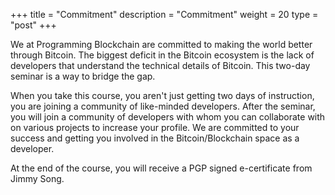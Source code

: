 +++
title = "Commitment"
description = "Commitment"
weight = 20
type = "post"
+++

We at Programming Blockchain are committed to making the world better through Bitcoin. The biggest deficit in the Bitcoin ecosystem is the lack of developers that understand the technical details of Bitcoin. This two-day seminar is a way to bridge the gap.

When you take this course, you aren't just getting two days of instruction, you are joining a community of like-minded developers. After the seminar, you will join a community of developers with whom you can collaborate with on various projects to increase your profile. We are committed to your success and getting you involved in the Bitcoin/Blockchain space as a developer.

At the end of the course, you will receive a PGP signed e-certificate from Jimmy Song.
